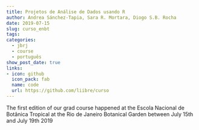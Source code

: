 ```yaml
---
title: Projetos de Análise de Dados usando R
author: Andrea Sánchez-Tapia, Sara R. Mortara, Diogo S.B. Rocha
date: 2019-07-15
slug: curso_enbt
tags:
categories:
  - jbrj
  - course
  - português
show_post_date: true
links:
- icon: github
  icon_pack: fab
  name: code
  url: https://github.com/liibre/curso
---
```


The first edition of our grad course happened at the Escola Nacional de Botânica Tropical at the Rio de Janeiro Botanical Garden between July 15th and July 19th 2019
